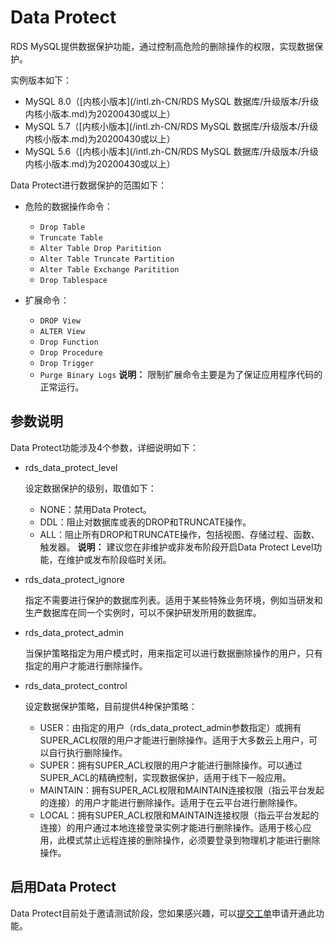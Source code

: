 # Data Protect

RDS MySQL提供数据保护功能，通过控制高危险的删除操作的权限，实现数据保护。

实例版本如下：

-   MySQL 8.0（[内核小版本](/intl.zh-CN/RDS MySQL 数据库/升级版本/升级内核小版本.md)为20200430或以上）
-   MySQL 5.7（[内核小版本](/intl.zh-CN/RDS MySQL 数据库/升级版本/升级内核小版本.md)为20200430或以上）
-   MySQL 5.6（[内核小版本](/intl.zh-CN/RDS MySQL 数据库/升级版本/升级内核小版本.md)为20200430或以上）

Data Protect进行数据保护的范围如下：

-   危险的数据操作命令：
    -   `Drop Table`
    -   `Truncate Table`
    -   `Alter Table Drop Paritition`
    -   `Alter Table Truncate Partition`
    -   `Alter Table Exchange Paritition`
    -   `Drop Tablespace`
-   扩展命令：

    -   `DROP View`
    -   `ALTER View`
    -   `Drop Function`
    -   `Drop Procedure`
    -   `Drop Trigger`
    -   `Purge Binary Logs`
    **说明：** 限制扩展命令主要是为了保证应用程序代码的正常运行。


## 参数说明

Data Protect功能涉及4个参数，详细说明如下：

-   rds\_data\_protect\_level

    设定数据保护的级别，取值如下：

    -   NONE：禁用Data Protect。
    -   DDL：阻止对数据库或表的DROP和TRUNCATE操作。
    -   ALL：阻止所有DROP和TRUNCATE操作，包括视图、存储过程、函数、触发器。
    **说明：** 建议您在非维护或非发布阶段开启Data Protect Level功能，在维护或发布阶段临时关闭。

-   rds\_data\_protect\_ignore

    指定不需要进行保护的数据库列表。适用于某些特殊业务环境，例如当研发和生产数据库在同一个实例时，可以不保护研发所用的数据库。

-   rds\_data\_protect\_admin

    当保护策略指定为用户模式时，用来指定可以进行数据删除操作的用户，只有指定的用户才能进行删除操作。

-   rds\_data\_protect\_control

    设定数据保护策略，目前提供4种保护策略：

    -   USER：由指定的用户（rds\_data\_protect\_admin参数指定）或拥有SUPER\_ACL权限的用户才能进行删除操作。适用于大多数云上用户，可以自行执行删除操作。
    -   SUPER：拥有SUPER\_ACL权限的用户才能进行删除操作。可以通过SUPER\_ACL的精确控制，实现数据保护，适用于线下一般应用。
    -   MAINTAIN：拥有SUPER\_ACL权限和MAINTAIN连接权限（指云平台发起的连接）的用户才能进行删除操作。适用于在云平台进行删除操作。
    -   LOCAL：拥有SUPER\_ACL权限和MAINTAIN连接权限（指云平台发起的连接）的用户通过本地连接登录实例才能进行删除操作。适用于核心应用，此模式禁止远程连接的删除操作，必须要登录到物理机才能进行删除操作。

## 启用Data Protect

Data Protect目前处于邀请测试阶段，您如果感兴趣，可以[提交工单](https://workorder-intl.console.aliyun.com/#/ticket/createIndex)申请开通此功能。

